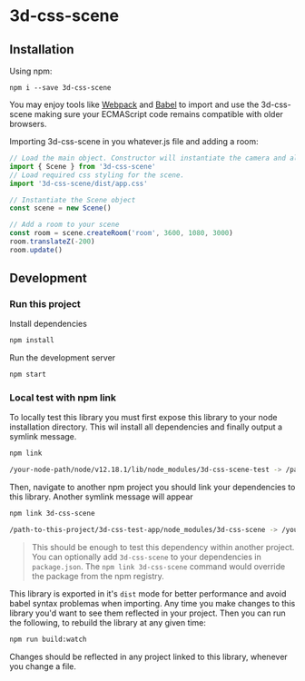 # 3d-css-scene

## Installation

Using npm:
```shell
npm i --save 3d-css-scene
```

You may enjoy tools like [Webpack](https://webpack.js.org/) and [Babel](https://babeljs.io/) to import and use the 3d-css-scene making sure your ECMAScript code remains compatible with older browsers.

Importing 3d-css-scene in you whatever.js file and adding a room:
```js
// Load the main object. Constructor will instantiate the camera and allow for objects creation.
import { Scene } from '3d-css-scene'
// Load required css styling for the scene.
import '3d-css-scene/dist/app.css'

// Instantiate the Scene object
const scene = new Scene()

// Add a room to your scene
const room = scene.createRoom('room', 3600, 1080, 3000)
room.translateZ(-200)
room.update()
```

## Development

### Run this project

Install dependencies

```bash
npm install
```

Run the development server

```bash
npm start
```

### Local test with npm link

To locally test this library you must first expose this library to your node installation directory. This wil install all dependencies and finally output a symlink message.

```bash
npm link

/your-node-path/node/v12.18.1/lib/node_modules/3d-css-scene-test -> /path-to-this-project/3d-css-scene
```

Then, navigate to  another npm project you should link your dependencies to this library. Another symlink message will appear

```bash
npm link 3d-css-scene

/path-to-this-project/3d-css-test-app/node_modules/3d-css-scene -> /your-node-path/node/v12.18.1/lib/node_modules/3d-css-scene -> /path-to-3d-css-scene-project/3d-css-scene
```

> This should be enough to test this dependency within another project. You can optionally add `3d-css-scene` to your dependencies in `package.json`. The `npm link 3d-css-scene` command would override the package from the npm registry.

This library is exported in it's `dist` mode for better performance and avoid babel syntax problemas when importing. Any time you make changes to this library you'd want to see them reflected in your project. Then you can run the following, to rebuild the library at any given time:

```bash
npm run build:watch
```

Changes should be reflected in any project linked to this library, whenever you change a file.
